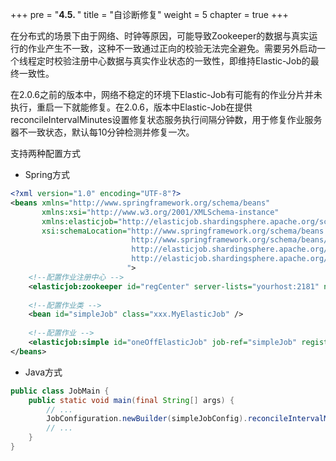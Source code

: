 +++
pre = "<b>4.5. </b>"
title = "自诊断修复"
weight = 5
chapter = true
+++

在分布式的场景下由于网络、时钟等原因，可能导致Zookeeper的数据与真实运行的作业产生不一致，这种不一致通过正向的校验无法完全避免。需要另外启动一个线程定时校验注册中心数据与真实作业状态的一致性，即维持Elastic-Job的最终一致性。

在2.0.6之前的版本中，网络不稳定的环境下Elastic-Job有可能有的作业分片并未执行，重启一下就能修复。在2.0.6，版本中Elastic-Job在提供reconcileIntervalMinutes设置修复状态服务执行间隔分钟数，用于修复作业服务器不一致状态，默认每10分钟检测并修复一次。

支持两种配置方式

* Spring方式

```xml
<?xml version="1.0" encoding="UTF-8"?>
<beans xmlns="http://www.springframework.org/schema/beans"
       xmlns:xsi="http://www.w3.org/2001/XMLSchema-instance"
       xmlns:elasticjob="http://elasticjob.shardingsphere.apache.org/schema/elasticjob"
       xsi:schemaLocation="http://www.springframework.org/schema/beans
                           http://www.springframework.org/schema/beans/spring-beans.xsd
                           http://elasticjob.shardingsphere.apache.org/schema/elasticjob
                           http://elasticjob.shardingsphere.apache.org/schema/elasticjob/elasticjob.xsd
                          ">
    <!--配置作业注册中心 -->
    <elasticjob:zookeeper id="regCenter" server-lists="yourhost:2181" namespace="elastic-job" base-sleep-time-milliseconds="1000" max-sleep-time-milliseconds="3000" max-retries="3" />
    
    <!--配置作业类 -->
    <bean id="simpleJob" class="xxx.MyElasticJob" />
    
    <!--配置作业 -->
    <elasticjob:simple id="oneOffElasticJob" job-ref="simpleJob" registry-center-ref="regCenter" reconcile-interval-minutes="10" cron="0/10 * * * * ?" sharding-total-count="3" sharding-item-parameters="0=A,1=B,2=C" />
</beans>
```

* Java方式

```java
public class JobMain {
    public static void main(final String[] args) {
        // ...
        JobConfiguration.newBuilder(simpleJobConfig).reconcileIntervalMinutes(10).build();
        // ...
    }
}
```
